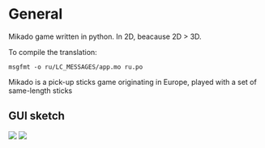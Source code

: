 # General
Mikado game written in python. In 2D, beacause 2D > 3D.

To compile the translation:

```msgfmt -o ru/LC_MESSAGES/app.mo ru.po```

Mikado is a pick-up sticks game originating in Europe, played with a set of same-length sticks

## GUI sketch
![](https://pp.userapi.com/c850124/v850124884/12f2b3/-A0ONN3joYk.jpg)
![](https://pp.userapi.com/c850124/v850124884/12f2ba/gQsyarXMuTo.jpg)

